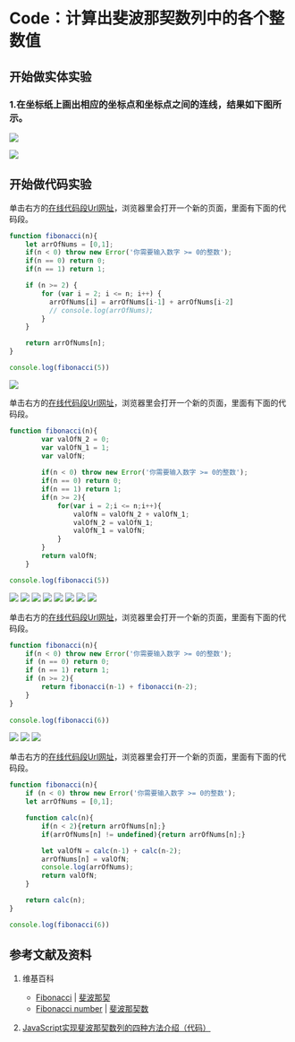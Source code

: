 # Code：计算出斐波那契数列中的各个整数值

## 开始做实体实验

### 1.在坐标纸上画出相应的坐标点和坐标点之间的连线，结果如下图所示。

![](/images/数系/数学归纳法/Code：计算出斐波那契数列中的各个整数值/1b1.jpg)

![](/images/数系/数学归纳法/Code：计算出斐波那契数列中的各个整数值/1b2.jpg)

## 开始做代码实验

单击右方的[在线代码段Url网址](http://www.pythontutor.com/live.html#code=function%20fibonacci%28n%29%7B%0A%20%20%20%20let%20arrOfNums%20%3D%20%5B0,1%5D%3B%0A%20%20%20%20if%28n%20%3C%200%29%20throw%20new%20Error%28'%E4%BD%A0%E9%9C%80%E8%A6%81%E8%BE%93%E5%85%A5%E6%95%B0%E5%AD%97%20%3E%3D%200%E7%9A%84%E6%95%B4%E6%95%B0'%29%3B%0A%20%20%20%20if%28n%20%3D%3D%200%29%20return%200%3B%0A%20%20%20%20if%28n%20%3D%3D%201%29%20return%201%3B%0A%0A%20%20%20%20if%20%28n%20%3E%3D%202%29%20%7B%0A%20%20%20%20%20%20%20%20for%20%28var%20i%20%3D%202%3B%20i%20%3C%3D%20n%3B%20i%2B%2B%29%20%7B%0A%20%20%20%20%20%20%20%20%20%20arrOfNums%5Bi%5D%20%3D%20arrOfNums%5Bi-1%5D%20%2B%20arrOfNums%5Bi-2%5D%0A%20%20%20%20%20%20%20%20%20%20//%20console.log%28arrOfNums%29%3B%20%20%20%20%20%20%20%20%20%20%0A%20%20%20%20%20%20%20%20%7D%0A%20%20%20%20%7D%0A%0A%20%20%20%20return%20arrOfNums%5Bn%5D%3B%0A%7D%0A%0Aconsole.log%28fibonacci%285%29%29&cumulative=false&curInstr=23&heapPrimitives=nevernest&mode=display&origin=opt-live.js&py=js&rawInputLstJSON=%5B%5D&textReferences=false)，浏览器里会打开一个新的页面，里面有下面的代码段。

```javascript
function fibonacci(n){
    let arrOfNums = [0,1];
    if(n < 0) throw new Error('你需要输入数字 >= 0的整数');
    if(n == 0) return 0;
    if(n == 1) return 1;

    if (n >= 2) {
        for (var i = 2; i <= n; i++) {
          arrOfNums[i] = arrOfNums[i-1] + arrOfNums[i-2]
          // console.log(arrOfNums);          
        }
    }

    return arrOfNums[n];
}

console.log(fibonacci(5))
```

![](/images/数系/数学归纳法/Code：计算出斐波那契数列中的各个整数值/3b.jpg)

单击右方的[在线代码段Url网址](http://www.pythontutor.com/live.html#code=function%20fibonacci%28n%29%7B%0A%20%20%20%20%20%20%20%20var%20valOfN_2%20%3D%200%3B%0A%20%20%20%20%20%20%20%20var%20valOfN_1%20%3D%201%3B%0A%20%20%20%20%20%20%20%20var%20valOfN%3B%0A%20%0A%20%20%20%20%20%20%20%20if%28n%20%3C%200%29%20throw%20new%20Error%28'%E4%BD%A0%E9%9C%80%E8%A6%81%E8%BE%93%E5%85%A5%E6%95%B0%E5%AD%97%20%3E%3D%200%E7%9A%84%E6%95%B4%E6%95%B0'%29%3B%0A%20%20%20%20%20%20%20%20if%28n%20%3D%3D%200%29%20return%200%3B%0A%20%20%20%20%20%20%20%20if%28n%20%3D%3D%201%29%20return%201%3B%0A%20%20%20%20%20%20%20%20if%28n%20%3E%3D%202%29%7B%0A%20%20%20%20%20%20%20%20%20%20%20%20for%28var%20i%20%3D%202%3Bi%20%3C%3D%20n%3Bi%2B%2B%29%7B%0A%20%20%20%20%20%20%20%20%20%20%20%20%20%20%20%20valOfN%20%3D%20valOfN_2%20%2B%20valOfN_1%3B%0A%20%20%20%20%20%20%20%20%20%20%20%20%20%20%20%20valOfN_2%20%3D%20valOfN_1%3B%20%20%20%20%20%20%20%20%20%20%20%20%20%20%20%20%0A%20%20%20%20%20%20%20%20%20%20%20%20%20%20%20%20valOfN_1%20%3D%20valOfN%3B%0A%20%20%20%20%20%20%20%20%20%20%20%20%7D%0A%20%20%20%20%20%20%20%20%7D%0A%20%20%20%20%20%20%20%20return%20valOfN%3B%0A%20%20%20%20%7D%0A%0Aconsole.log%28fibonacci%285%29%29&cumulative=false&curInstr=33&heapPrimitives=nevernest&mode=display&origin=opt-live.js&py=js&rawInputLstJSON=%5B%5D&textReferences=false)，浏览器里会打开一个新的页面，里面有下面的代码段。

```javascript
function fibonacci(n){
        var valOfN_2 = 0;
        var valOfN_1 = 1;
        var valOfN;
 
        if(n < 0) throw new Error('你需要输入数字 >= 0的整数');
        if(n == 0) return 0;
        if(n == 1) return 1;
        if(n >= 2){
            for(var i = 2;i <= n;i++){
                valOfN = valOfN_2 + valOfN_1;
                valOfN_2 = valOfN_1;                
                valOfN_1 = valOfN;
            }
        }
        return valOfN;
    }

console.log(fibonacci(5))
```

![](/images/数系/数学归纳法/Code：计算出斐波那契数列中的各个整数值/4b1.jpg)
![](/images/数系/数学归纳法/Code：计算出斐波那契数列中的各个整数值/4b2.jpg)
![](/images/数系/数学归纳法/Code：计算出斐波那契数列中的各个整数值/4b3.jpg)
![](/images/数系/数学归纳法/Code：计算出斐波那契数列中的各个整数值/4b4.jpg)
![](/images/数系/数学归纳法/Code：计算出斐波那契数列中的各个整数值/4b5.jpg)
![](/images/数系/数学归纳法/Code：计算出斐波那契数列中的各个整数值/4b6.jpg)
![](/images/数系/数学归纳法/Code：计算出斐波那契数列中的各个整数值/4b7.jpg)
![](/images/数系/数学归纳法/Code：计算出斐波那契数列中的各个整数值/4b8.jpg)

单击右方的[在线代码段Url网址](http://www.pythontutor.com/live.html#code=function%20fibonacci%28n%29%7B%0A%20%20%20%20if%28n%20%3C%200%29%20throw%20new%20Error%28'%E4%BD%A0%E9%9C%80%E8%A6%81%E8%BE%93%E5%85%A5%E6%95%B0%E5%AD%97%20%3E%3D%200%E7%9A%84%E6%95%B4%E6%95%B0'%29%3B%0A%20%20%20%20if%20%28n%20%3D%3D%200%29%20return%200%3B%20%0A%20%20%20%20if%20%28n%20%3D%3D%201%29%20return%201%3B%20%0A%20%20%20%20if%20%28n%20%3E%3D%202%29%7B%0A%20%20%20%20%20%20%20%20return%20fibonacci%28n-1%29%20%2B%20fibonacci%28n-2%29%3B%20%20%20%20%20%20%0A%20%20%20%20%7D%20%0A%7D%0A%20%20%20%20%0Aconsole.log%28fibonacci%286%29%29&cumulative=false&curInstr=146&heapPrimitives=nevernest&mode=display&origin=opt-live.js&py=js&rawInputLstJSON=%5B%5D&textReferences=false)，浏览器里会打开一个新的页面，里面有下面的代码段。

```javascript
function fibonacci(n){
    if(n < 0) throw new Error('你需要输入数字 >= 0的整数');
    if (n == 0) return 0; 
    if (n == 1) return 1; 
    if (n >= 2){
        return fibonacci(n-1) + fibonacci(n-2);      
    } 
}
    
console.log(fibonacci(6))
```

![](/images/数系/数学归纳法/Code：计算出斐波那契数列中的各个整数值/2b1.jpg)
![](/images/数系/数学归纳法/Code：计算出斐波那契数列中的各个整数值/2b2.jpg)
![](/images/数系/数学归纳法/Code：计算出斐波那契数列中的各个整数值/2b3.jpg)

单击右方的[在线代码段Url网址](http://www.pythontutor.com/live.html#code=function%20fibonacci%28n%29%7B%0A%20%20%20%20if%20%28n%20%3C%200%29%20throw%20new%20Error%28'%E4%BD%A0%E9%9C%80%E8%A6%81%E8%BE%93%E5%85%A5%E6%95%B0%E5%AD%97%20%3E%3D%200%E7%9A%84%E6%95%B4%E6%95%B0'%29%3B%0A%20%20%20%20let%20arrOfNums%20%3D%20%5B0,1%5D%3B%0A%0A%20%20%20%20function%20calc%28n%29%7B%0A%20%20%20%20%20%20%20%20if%28n%20%3C%202%29%7Breturn%20arrOfNums%5Bn%5D%3B%7D%0A%20%20%20%20%20%20%20%20if%28arrOfNums%5Bn%5D%20!%3D%20undefined%29%7Breturn%20arrOfNums%5Bn%5D%3B%7D%0A%0A%20%20%20%20%20%20%20%20let%20valOfN%20%3D%20calc%28n-1%29%20%2B%20calc%28n-2%29%3B%0A%20%20%20%20%20%20%20%20arrOfNums%5Bn%5D%20%3D%20valOfN%3B%0A%20%20%20%20%20%20%20%20console.log%28arrOfNums%29%3B%0A%20%20%20%20%20%20%20%20return%20valOfN%3B%0A%20%20%20%20%7D%0A%0A%20%20%20%20return%20calc%28n%29%3B%0A%7D%0A%0Aconsole.log%28fibonacci%286%29%29&cumulative=false&curInstr=67&heapPrimitives=nevernest&mode=display&origin=opt-live.js&py=js&rawInputLstJSON=%5B%5D&textReferences=false)，浏览器里会打开一个新的页面，里面有下面的代码段。

```javascript
function fibonacci(n){
    if (n < 0) throw new Error('你需要输入数字 >= 0的整数');
    let arrOfNums = [0,1];

    function calc(n){
        if(n < 2){return arrOfNums[n];}
        if(arrOfNums[n] != undefined){return arrOfNums[n];}

        let valOfN = calc(n-1) + calc(n-2);
        arrOfNums[n] = valOfN;
        console.log(arrOfNums);
        return valOfN;
    }

    return calc(n);
}

console.log(fibonacci(6))
```

## 参考文献及资料

1. 维基百科
	- [Fibonacci](https://en.wikipedia.org/wiki/Fibonacci) | [斐波那契](https://zh.wikipedia.org/wiki/%E6%96%90%E6%B3%A2%E9%82%A3%E5%A5%91) 
	- [Fibonacci number](https://en.wikipedia.org/wiki/Fibonacci_number) | [斐波那契数](https://zh.wikipedia.org/wiki/%E6%96%90%E6%B3%A2%E9%82%A3%E5%A5%91%E6%95%B0) 

2. [JavaScript实现斐波那契数列的四种方法介绍（代码）](https://www.php.cn/js-tutorial-416086.html) 

